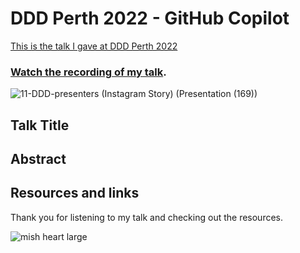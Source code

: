 # DDD Perth 2022 - GitHub Copilot

[This is the talk I gave at DDD Perth 2022](https://dddperth.com/agenda)

### [Watch the recording of my talk](https://www.youtube.com/watch?v=xJmgQkuAAEs&ab_channel=DDDPerth).

![11-DDD-presenters (Instagram Story) (Presentation (169))](https://user-images.githubusercontent.com/36594527/203935381-11bddfda-af78-410a-8d24-e79c23028d74.png)

## Talk Title

###

## Abstract

## Resources and links

Thank you for listening to my talk and checking out the resources.

![mish heart large](https://user-images.githubusercontent.com/36594527/195619762-82827b2e-bfdd-49b6-b8df-5b9e15f4f044.png)
